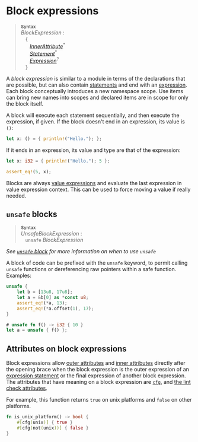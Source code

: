# Block expressions

> **<sup>Syntax</sup>**\
> _BlockExpression_ :\
> &nbsp;&nbsp; `{`\
> &nbsp;&nbsp; &nbsp;&nbsp; [_InnerAttribute_]<sup>\*</sup>\
> &nbsp;&nbsp; &nbsp;&nbsp; [_Statement_]<sup>\*</sup>\
> &nbsp;&nbsp; &nbsp;&nbsp; [_Expression_]<sup>?</sup>\
> &nbsp;&nbsp; `}`

A _block expression_ is similar to a module in terms of the declarations that
are possible, but can also contain [statements] and end with
an [expression]. Each block conceptually introduces a new namespace scope. Use
items can bring new names into scopes and declared items are in scope for only
the block itself.

A block will execute each statement sequentially, and then execute the
expression, if given. If the block doesn't end in an expression, its value is
`()`:

```rust
let x: () = { println!("Hello."); };
```

If it ends in an expression, its value and type are that of the expression:

```rust
let x: i32 = { println!("Hello."); 5 };

assert_eq!(5, x);
```

Blocks are always [value expressions] and evaluate the last expression in
value expression context. This can be used to force moving a value if really
needed.

## `unsafe` blocks

> **<sup>Syntax</sup>**\
> _UnsafeBlockExpression_ :\
> &nbsp;&nbsp; `unsafe` _BlockExpression_

_See [`unsafe` block](unsafe-blocks.html) for more information on when to use `unsafe`_

A block of code can be prefixed with the `unsafe` keyword, to permit calling
`unsafe` functions or dereferencing raw pointers within a safe function. Examples:

```rust
unsafe {
    let b = [13u8, 17u8];
    let a = &b[0] as *const u8;
    assert_eq!(*a, 13);
    assert_eq!(*a.offset(1), 17);
}

# unsafe fn f() -> i32 { 10 }
let a = unsafe { f() };
```

## Attributes on block expressions

Block expressions allow [outer attributes] and [inner attributes] directly after
the opening brace when the block expression is the outer expression of an
[expression statement] or the final expression of another block expression. The
attributes that have meaning on a block expression are [`cfg`], and [the lint
check attributes].

For example, this function returns `true` on unix platforms and `false` on other
platforms.

```rust
fn is_unix_platform() -> bool {
    #[cfg(unix)] { true }
    #[cfg(not(unix))] { false }
}
```

[_InnerAttribute_]: attributes.html
[_Statement_]: statements.html
[_Expression_]: expressions.html
[expression]: expressions.html
[statements]: statements.html
[value expressions]: expressions.html#place-expressions-and-value-expressions
[outer attributes]: attributes.html
[inner attributes]: attributes.html
[expression statement]: statements.html#expression-statements
[`cfg`]: attributes.html#conditional-compilation
[the lint check attributes]: attributes.html#lint-check-attributes
